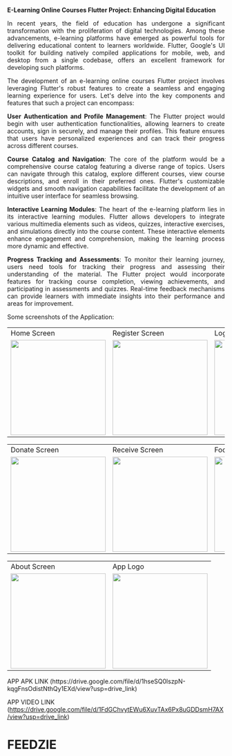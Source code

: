 <div align="justify">
  
**E-Learning Online Courses Flutter Project: Enhancing Digital Education**



In recent years, the field of education has undergone a significant transformation with the proliferation of digital technologies. Among these advancements, e-learning platforms have emerged as powerful tools for delivering educational content to learners worldwide. Flutter, Google's UI toolkit for building natively compiled applications for mobile, web, and desktop from a single codebase, offers an excellent framework for developing such platforms.

The development of an e-learning online courses Flutter project involves leveraging Flutter's robust features to create a seamless and engaging learning experience for users. Let's delve into the key components and features that such a project can encompass:

**User Authentication and Profile Management**: The Flutter project would begin with user authentication functionalities, allowing learners to create accounts, sign in securely, and manage their profiles. This feature ensures that users have personalized experiences and can track their progress across different courses.

**Course Catalog and Navigation**: The core of the platform would be a comprehensive course catalog featuring a diverse range of topics. Users can navigate through this catalog, explore different courses, view course descriptions, and enroll in their preferred ones. Flutter's customizable widgets and smooth navigation capabilities facilitate the development of an intuitive user interface for seamless browsing.

**Interactive Learning Modules**: The heart of the e-learning platform lies in its interactive learning modules. Flutter allows developers to integrate various multimedia elements such as videos, quizzes, interactive exercises, and simulations directly into the course content. These interactive elements enhance engagement and comprehension, making the learning process more dynamic and effective.

**Progress Tracking and Assessments**: To monitor their learning journey, users need tools for tracking their progress and assessing their understanding of the material. The Flutter project would incorporate features for tracking course completion, viewing achievements, and participating in assessments and quizzes. Real-time feedback mechanisms can provide learners with immediate insights into their performance and areas for improvement.

</div>

Some screenshots of the Application: 
<p align="center" float="left">
<table>
  <tr>
    <td>Home Screen</td>
    <td>Register Screen</td>
    <td>Login Screen</td>
    <td>Dashboard Screen</td>
  </tr>
  <tr>
    <td><img src="https://github.com/MuditAggarwal1/FeedZie/assets/135834440/08c13472-c5b4-4e86-aabc-5e027d8d77c6" width="220"></td>
    <td><img src="https://github.com/MuditAggarwal1/FEEDZIE/assets/135834440/a1ef6997-b43a-4826-85b1-5e9077851737" width="220"></td>
    <td><img src="https://github.com/MuditAggarwal1/FEEDZIE/assets/135834440/f753ffcd-5517-42e3-8390-510a4c44ab2d" width="220"></td>
    <td><img src="https://user-images.githubusercontent.com/54005333/147682382-a0a2671d-6160-44d5-a4fb-dab764103ca4.png" width="220"></td>
  </tr>
 </table>
 <table>
  <tr>
    <td>Donate Screen</td>
    <td>Receive Screen</td>
    <td>Food Map Screen</td>
    <td>History Screen</td>
  </tr>
  <tr>
    <td><img src="https://user-images.githubusercontent.com/54005333/147682397-00db142f-8817-47d5-b23d-e67aef63ea02.png" width="220"></td>
    <td><img src="https://user-images.githubusercontent.com/54005333/147682399-7f6ba8ba-0805-4797-9af1-8994707c9adb.png" width="220"></td>
    <td><img src="https://user-images.githubusercontent.com/54005333/147683214-c1795ace-d312-40f2-9b1f-72a855ea27bd.png" width="220"></td>
    <td><img src="https://user-images.githubusercontent.com/54005333/147683209-1f154899-b993-43e2-8536-d8fceb61cbe5.png" width="220"></td>
  </tr>
 </table>
 </table>
 <table>
  <tr>
    <td>About Screen</td>
     <td>App Logo</td>
  </tr>
  <tr>
    <td><img src="https://github.com/MuditAggarwal1/FeedZie/assets/135834440/2f95a22d-0745-428d-9b24-f94358fa2a1a" width="220"></td>
    <td><img src="https://github.com/MuditAggarwal1/FeedZie/assets/135834440/5a7f1a26-a2c4-4402-bf6d-4e8882c0704f" width="220"></td>
  </tr>
 </table>
 </p>
 APP APK LINK  (https://drive.google.com/file/d/1hseSQ0lszpN-kqgFnsOdistNthQy1EXd/view?usp=drive_link)
 
 APP VIDEO LINK (https://drive.google.com/file/d/1FdGChvytEWu6XuvTAx6Px8uGDDsmH7AX/view?usp=drive_link)

 
# FEEDZIE
